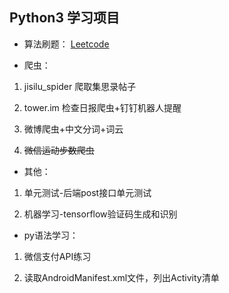 ## Python3 学习项目
* 算法刷题：
    [Leetcode](https://leetcode.cn/u/mgmg22/)

* 爬虫：

1. jisilu_spider 爬取集思录帖子

2. tower.im 检查日报爬虫+钉钉机器人提醒

3. 微博爬虫+中文分词+词云

4. ~~微信运动步数爬虫~~

* 其他：

1. 单元测试-后端post接口单元测试

2. 机器学习-tensorflow验证码生成和识别

* py语法学习：

1. 微信支付API练习

2. 读取AndroidManifest.xml文件，列出Activity清单
